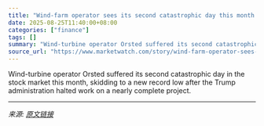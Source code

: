 ```yaml
---
title: "Wind-farm operator sees its second catastrophic day this month after Trump administration halts 80% completed project"
date: 2025-08-25T11:40:00+08:00
categories: ["finance"]
tags: []
summary: "Wind-turbine operator Orsted suffered its second catastrophic day in the stock market this month, skidding to a new record low after the Trump administration halted work on a nearly complete project."
source_url: "https://www.marketwatch.com/story/wind-farm-operator-sees-its-second-catastrophic-day-this-month-after-trump-administration-halts-80-completed-project-5aef104a?mod=mw_rss_topstories"
---
```


Wind-turbine operator Orsted suffered its second catastrophic day in the stock market this month, skidding to a new record low after the Trump administration halted work on a nearly complete project.

---

*来源: [原文链接](https://www.marketwatch.com/story/wind-farm-operator-sees-its-second-catastrophic-day-this-month-after-trump-administration-halts-80-completed-project-5aef104a?mod=mw_rss_topstories)*
